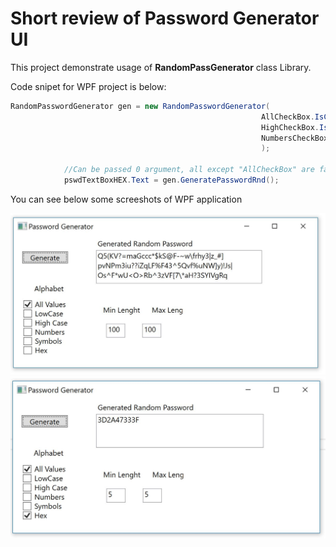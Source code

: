 <H1>Short review of Password Generator UI</H1> 

This project demonstrate usage of <b>RandomPassGenerator</b> class Library.

Code snipet for WPF project is below: 
```C#
RandomPasswordGenerator gen = new RandomPasswordGenerator(
                                                        AllCheckBox.IsChecked, LowCheckBox.IsChecked, 
                                                        HighCheckBox.IsChecked, SymbolsCheckBox.IsChecked, 
                                                        NumbersCheckBox.IsChecked, HEXBox.IsChecked
                                                        );

            //Can be passed 0 argument, all except "AllCheckBox" are false by default
            pswdTextBoxHEX.Text = gen.GeneratePasswordRnd();
```														
You can see below some screeshots of WPF application

![Result](Images/PassGen.JPG)
![Result](Images/PassGenHEX.JPG)